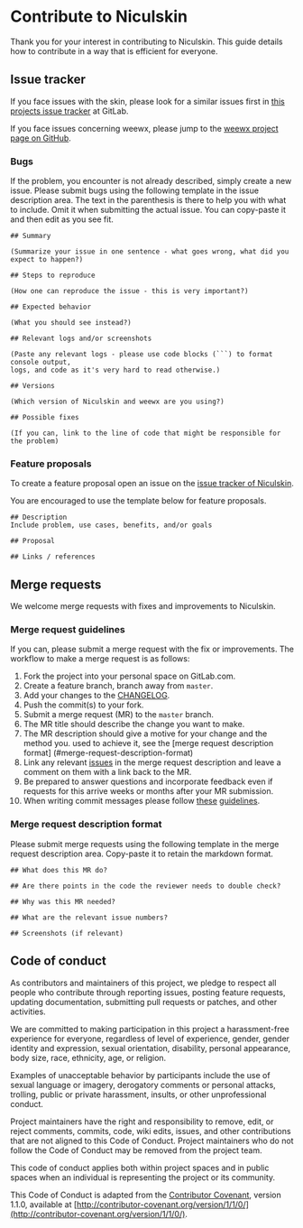 # Contribute to Niculskin

Thank you for your interest in contributing to Niculskin. This guide details how
to contribute in a way that is efficient for everyone.

## Issue tracker

If you face issues with the skin, please look for a similar issues first in [this projects issue tracker](https://gitlab.com/ngulden/niculskin/issues) at GitLab.

If you face issues concerning weewx, please jump to the [weewx project page on GitHub](https://github.com/weewx/weewx).

### Bugs

If the problem, you encounter is not already described, simply create a new
issue. Please submit bugs using the following template in the issue description
area. The text in the parenthesis is there to help you with what to include.
Omit it when submitting the actual issue. You can copy-paste it and then edit
as you see fit.

```
## Summary

(Summarize your issue in one sentence - what goes wrong, what did you expect to happen?)

## Steps to reproduce

(How one can reproduce the issue - this is very important?)

## Expected behavior

(What you should see instead?)

## Relevant logs and/or screenshots

(Paste any relevant logs - please use code blocks (```) to format console output,
logs, and code as it's very hard to read otherwise.)

## Versions

(Which version of Niculskin and weewx are you using?)

## Possible fixes

(If you can, link to the line of code that might be responsible for the problem)

```

### Feature proposals

To create a feature proposal open an issue on the
[issue tracker of Niculskin][tracker].

You are encouraged to use the template below for feature proposals.

```
## Description
Include problem, use cases, benefits, and/or goals

## Proposal

## Links / references
```

## Merge requests

We welcome merge requests with fixes and improvements to Niculskin.

### Merge request guidelines

If you can, please submit a merge request with the fix or improvements. The
workflow to make a merge request is as follows:

1. Fork the project into your personal space on GitLab.com.
1. Create a feature branch, branch away from `master`.
1. Add your changes to the [CHANGELOG](CHANGELOG).
1. Push the commit(s) to your fork.
1. Submit a merge request (MR) to the `master` branch.
1. The MR title should describe the change you want to make.
1. The MR description should give a motive for your change and the method you.
   used to achieve it, see the [merge request description format]
   (#merge-request-description-format)
1. Link any relevant [issues][tracker] in the merge request description and
   leave a comment on them with a link back to the MR.
1. Be prepared to answer questions and incorporate feedback even if requests
   for this arrive weeks or months after your MR submission.
1. When writing commit messages please follow [these](http://tbaggery.com/2008/04/19/a-note-about-git-commit-messages.html) [guidelines](http://chris.beams.io/posts/git-commit/).

### Merge request description format

Please submit merge requests using the following template in the merge request
description area. Copy-paste it to retain the markdown format.

```
## What does this MR do?

## Are there points in the code the reviewer needs to double check?

## Why was this MR needed?

## What are the relevant issue numbers?

## Screenshots (if relevant)
```

## Code of conduct

As contributors and maintainers of this project, we pledge to respect all
people who contribute through reporting issues, posting feature requests,
updating documentation, submitting pull requests or patches, and other
activities.

We are committed to making participation in this project a harassment-free
experience for everyone, regardless of level of experience, gender, gender
identity and expression, sexual orientation, disability, personal appearance,
body size, race, ethnicity, age, or religion.

Examples of unacceptable behavior by participants include the use of sexual
language or imagery, derogatory comments or personal attacks, trolling, public
or private harassment, insults, or other unprofessional conduct.

Project maintainers have the right and responsibility to remove, edit, or
reject comments, commits, code, wiki edits, issues, and other contributions
that are not aligned to this Code of Conduct. Project maintainers who do not
follow the Code of Conduct may be removed from the project team.

This code of conduct applies both within project spaces and in public spaces
when an individual is representing the project or its community.

This Code of Conduct is adapted from the [Contributor Covenant][contributor-covenant], version 1.1.0,
available at [http://contributor-covenant.org/version/1/1/0/](http://contributor-covenant.org/version/1/1/0/).

[tracker]: https://gitlab.com/ngulden/niculskin/issues
[contributor-covenant]: http://contributor-covenant.org
